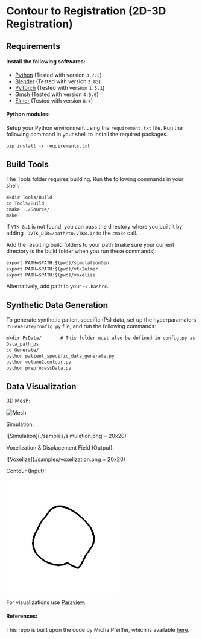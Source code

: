 # Contour to Registration (2D-3D Registration)

## Requirements
#### Install the following softwares:
* [Python](https://www.python.org/downloads/) (Tested with version `3.7.5`)
* [Blender](https://www.blender.org/download/) (Tested with version `2.83`)
* [PyTorch](https://pytorch.org/) (Tested with version `1.5.1`)
* [Gmsh](https://gmsh.info/) (Tested with version `4.5.6`)
* [Elmer](https://github.com/elmercsc/elmerfem) (Tested with version `8.4`)

#### Python modules:
Setup your Python environment using the `requirement.txt` file. Run the following command in your shell to install the required packages.
```
pip install -r requirements.txt
```

## Build Tools
The Tools folder requires building. Run the following commands in your shell:
```
mkdir Tools/Build
cd Tools/Build
cmake ../Source/
make
```

If `VTK 8.1` is not found, you can pass the directory where you built it by adding `-DVTK_DIR=/path/to/VTK8.1/` to the `cmake` call.


Add the resulting build folders to your path (make sure your current directory is the build folder when you run these commands):
```
export PATH=$PATH:$(pwd)/simulationGen
export PATH=$PATH:$(pwd)/vtk2elmer
export PATH=$PATH:$(pwd)/voxelize
```

Alternatively, add path to your `~/.bashrc`.


## Synthetic Data Generation
To generate synthetic patient specific (Ps) data, set up the hyperparamaters in `Generate/config.py` file, and run the following commands:

```
mkdir PsData/       # This folder must also be defined in config.py as Data_path_ps
cd Generate/
python patient_specific_data_generate.py
python volume2contour.py
python preprocessData.py
```

## Data Visualization

3D Mesh:

![Mesh](./samples/mesh_samlpe.jpeg)



Simulation:

![Simulation](./samples/simulation.png = 20x20)

Voxelization & Displacement Field (Output):

![Voxelize](./samples/voxelization.png = 20x20)

Contour (Input):

![Contour](./samples/contour.jpeg)


For visualizations use [Paraview](https://www.paraview.org/).

#### References:
This repo is built upon the code by Micha Pfeiffer, which is available [here](https://gitlab.com/nct_tso_public/cnn-deformation-estimation/-/tree/master/).
